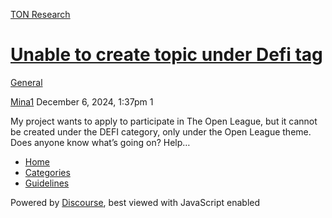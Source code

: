 [TON Research](/)

# [Unable to create topic under Defi tag](/t/unable-to-create-topic-under-defi-tag/40612)

[General](/c/general/4) 

    

[Mina1](https://tonresear.ch/u/Mina1)  December 6, 2024, 1:37pm  1

My project wants to apply to participate in The Open League, but it cannot be created under the DEFI category, only under the Open League theme. Does anyone know what’s going on? Help…

 

*   [Home](/)
*   [Categories](/categories)
*   [Guidelines](/guidelines)

Powered by [Discourse](https://www.discourse.org), best viewed with JavaScript enabled